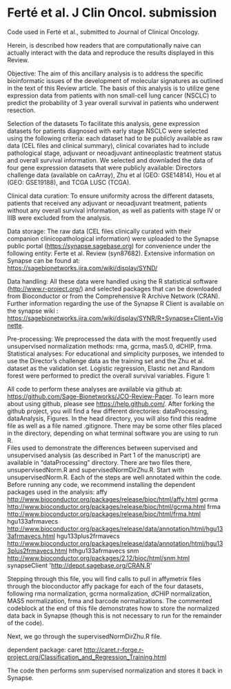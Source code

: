 Ferté et al. J Clin Oncol. submission
================

Code used in Ferté et al., submitted to Journal of Clinical Oncology.

Herein, is described how readers that are computationally naive can actually interact with the data and reproduce the results displayed in this Review.

Objective:
The aim of this ancillary analysis is to address the specific bioinformatic issues of the development of molecular signatures as outlined in the text of this Review article.  The basis of this analysis is to utilize gene expression data from patients with non small-cell lung cancer (NSCLC) to predict the probability of 3 year overall survival in patients who underwent resection.

Selection of the datasets
To facilitate this analysis, gene expression datasets for patients diagnosed with early stage NSCLC were selected using the following criteria: each dataset had to be publicly available as raw data (CEL files and clinical summary), clinical covariates had to include pathological stage, adjuvant or neoadjuvant antineoplastic treatment status and overall survival information.  We selected and downladed the data of  four gene expression datasets that were publicly available:  Directors challenge data (available on caArray), Zhu et al (GEO: GSE14814), Hou et al (GEO: GSE19188), and TCGA LUSC (TCGA). 



Clinical data curation:
To ensure uniformity across the different datasets, patients that received any adjuvant or neoadjuvant treatment, patients without any overall survival information, as well as patients with stage IV or IIIB were excluded from the analysis.

Data storage:
The raw data (CEL files clinically curated with their companion clinicopathological information) were uploaded to the Synapse public portal (https://synapse.sagebase.org) for convenience under the following entity: Ferte et al. Review (syn87682). Extensive information on Synapse can be found at: 
https://sagebionetworks.jira.com/wiki/display/SYND/

Data handling:
All these data were handled using the R statistical software (http://www.r-project.org/) and selected packages that can be downloaded from Bioconductor or from the Comprehensive R Archive Network (CRAN).  Further information regarding the use of the Synapse R Client is available on the synapse wiki : 
https://sagebionetworks.jira.com/wiki/display/SYNR/R+Synapse+Client+Vignette.

Pre-processing:
We preprocessed the data with the most frequently used unsupervised normalization methods: rma, gcrma, mas5.0, dCHIP, frma.
Statistical analyses: 
For educational and simplicity purposes, we intended to use the Director’s challenge data as the training set and the Zhu et al. dataset as the validation set. Logistic regression, Elastic net and Random forest were performed to predict the overall survival variables.
Figure 1:

All code to perform these analyses are available via github at: https://github.com/Sage-Bionetworks/JCO-Review-Paper.  To learn more about using github, please see https://help.github.com/. 
After forking the github project, you will find a few different directories:
dataProcessing, dataAnalysis, Figures.  In the head directory, you will also find this readme file as well as a file named .gitignore.  There may be some other files placed in the directory, depending on what terminal software you are using to run R.  
Files used to demonstrate the differences between supervised and unsupervised analysis (as described in Part 1 of the manuscript) are available in “dataProcessing” directory.  There are two files there, unsupervisedNorm.R and supervisedNormDirZhu.R. 
Start with unsupervisedNorm.R.  Each of the steps are well annotated within the code. Before running any code, we recommend installing the dependent packages used in the analysis:
affy http://www.bioconductor.org/packages/release/bioc/html/affy.html
gcrma http://www.bioconductor.org/packages/release/bioc/html/gcrma.html
frma http://www.bioconductor.org/packages/release/bioc/html/frma.html
hgu133afrmavecs http://www.bioconductor.org/packages/release/data/annotation/html/hgu133afrmavecs.html
hgu133plus2frmavecs http://www.bioconductor.org/packages/release/data/annotation/html/hgu133plus2frmavecs.html
hthgu133afrmavecs
snm http://www.bioconductor.org/packages/2.12/bioc/html/snm.html
synapseClient 'http://depot.sagebase.org/CRAN.R'

Stepping through this file, you will find calls to pull in affymetrix files through the bioconductor affy package for each of the four datasets, following rma normalization, gcrma normalization, dCHIP normalization, MAS5 normalization, frma and barcode normalizations.  The commented codeblock at the end of this file demonstrates how to store the normalized data back in Synapse (though this is not necessary to run for the remainder of the code).

Next, we go through the supervisedNormDirZhu.R file.  

dependent package:
caret http://caret.r-forge.r-project.org/Classification_and_Regression_Training.html

The code then performs snm supervised normalization and stores it back in Synapse.
